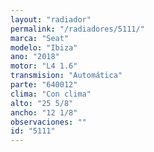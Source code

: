 ```yaml
---
layout: "radiador"
permalink: "/radiadores/5111/"
marca: "Seat"
modelo: "Ibiza"
ano: "2018"
motor: "L4 1.6"
transmision: "Automática"
parte: "640012"
clima: "Con clima"
alto: "25 5/8"
ancho: "12 1/8"
observaciones: ""
id: "5111"
---
```


